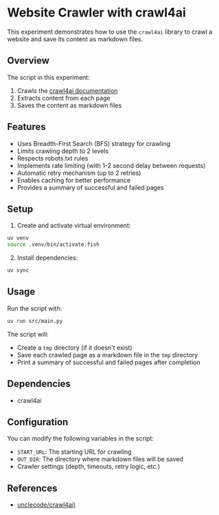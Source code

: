 # Website Crawler with crawl4ai

This experiment demonstrates how to use the `crawl4ai` library to crawl a website and save its content as markdown files.

## Overview

The script in this experiment:
1. Crawls the [crawl4ai documentation](https://docs.crawl4ai.com/)
2. Extracts content from each page
3. Saves the content as markdown files

## Features

- Uses Breadth-First Search (BFS) strategy for crawling
- Limits crawling depth to 2 levels
- Respects robots.txt rules
- Implements rate limiting (with 1-2 second delay between requests)
- Automatic retry mechanism (up to 2 retries)
- Enables caching for better performance
- Provides a summary of successful and failed pages

## Setup

1. Create and activate virtual environment:
```bash
uv venv
source .venv/bin/activate.fish
```

2. Install dependencies:
```bash
uv sync
```

## Usage

Run the script with:

```bash
uv run src/main.py
```

The script will:
- Create a `tmp` directory (if it doesn't exist)
- Save each crawled page as a markdown file in the `tmp` directory
- Print a summary of successful and failed pages after completion

## Dependencies

- crawl4ai

## Configuration

You can modify the following variables in the script:
- `START_URL`: The starting URL for crawling
- `OUT_DIR`: The directory where markdown files will be saved
- Crawler settings (depth, timeouts, retry logic, etc.)

## References

- [unclecode/crawl4ai)](https://github.com/unclecode/crawl4ai)
